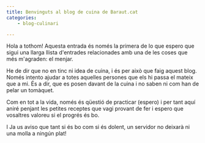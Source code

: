 ```yaml
---
title: Benvinguts al blog de cuina de Baraut.cat
categories:
    - blog-culinari

---
```


Hola a tothom! Aquesta entrada és només la primera de lo que espero que sigui una llarga llista d'entrades relacionades 
amb una de les coses que més m'agraden: el menjar.

He de dir que no en tinc ni idea de cuina, i és per això que faig aquest blog. Només intento ajudar a totes aquelles 
persones que els hi passa el mateix que a mi. És a dir, que es posen davant de la cuina i no saben ni com han de 
pelar un tomàquet.

Com en tot a la vida, només és qüestió de practicar (espero) i per tant aquí aniré penjant les petites receptes que vagi 
provant de fer i espero que vosaltres valoreu si el progrés és bo.

I Ja us aviso que tant si és bo com si és dolent, un servidor no deixarà ni una molla a ningún plat!
